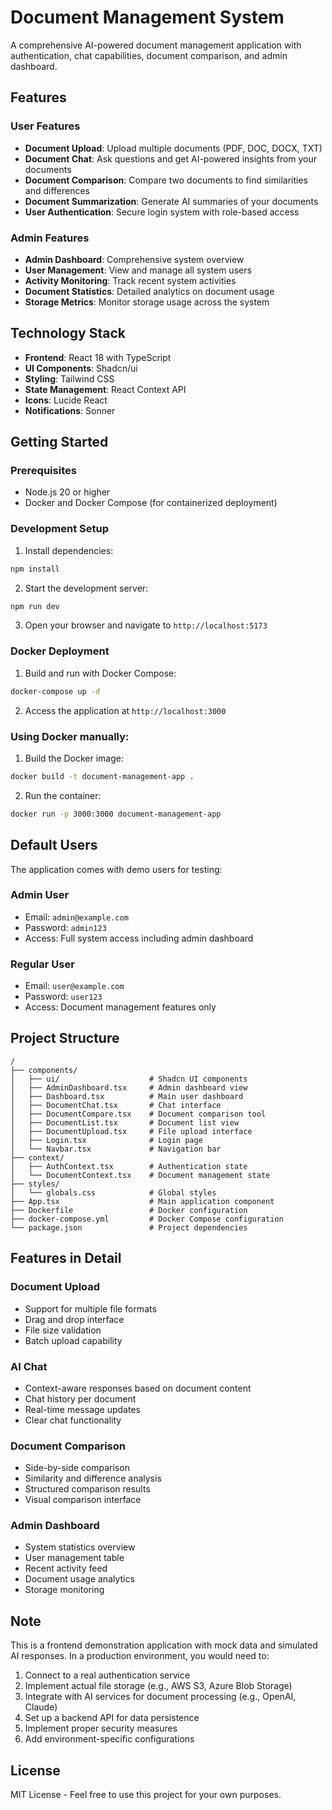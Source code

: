 # Document Management System

A comprehensive AI-powered document management application with authentication, chat capabilities, document comparison, and admin dashboard.

## Features

### User Features
- **Document Upload**: Upload multiple documents (PDF, DOC, DOCX, TXT)
- **Document Chat**: Ask questions and get AI-powered insights from your documents
- **Document Comparison**: Compare two documents to find similarities and differences
- **Document Summarization**: Generate AI summaries of your documents
- **User Authentication**: Secure login system with role-based access

### Admin Features
- **Admin Dashboard**: Comprehensive system overview
- **User Management**: View and manage all system users
- **Activity Monitoring**: Track recent system activities
- **Document Statistics**: Detailed analytics on document usage
- **Storage Metrics**: Monitor storage usage across the system

## Technology Stack

- **Frontend**: React 18 with TypeScript
- **UI Components**: Shadcn/ui
- **Styling**: Tailwind CSS
- **State Management**: React Context API
- **Icons**: Lucide React
- **Notifications**: Sonner

## Getting Started

### Prerequisites
- Node.js 20 or higher
- Docker and Docker Compose (for containerized deployment)

### Development Setup

1. Install dependencies:
```bash
npm install
```

2. Start the development server:
```bash
npm run dev
```

3. Open your browser and navigate to `http://localhost:5173`

### Docker Deployment

1. Build and run with Docker Compose:
```bash
docker-compose up -d
```

2. Access the application at `http://localhost:3000`

### Using Docker manually:

1. Build the Docker image:
```bash
docker build -t document-management-app .
```

2. Run the container:
```bash
docker run -p 3000:3000 document-management-app
```

## Default Users

The application comes with demo users for testing:

### Admin User
- Email: `admin@example.com`
- Password: `admin123`
- Access: Full system access including admin dashboard

### Regular User
- Email: `user@example.com`
- Password: `user123`
- Access: Document management features only

## Project Structure

```
/
├── components/
│   ├── ui/                    # Shadcn UI components
│   ├── AdminDashboard.tsx     # Admin dashboard view
│   ├── Dashboard.tsx          # Main user dashboard
│   ├── DocumentChat.tsx       # Chat interface
│   ├── DocumentCompare.tsx    # Document comparison tool
│   ├── DocumentList.tsx       # Document list view
│   ├── DocumentUpload.tsx     # File upload interface
│   ├── Login.tsx              # Login page
│   └── Navbar.tsx             # Navigation bar
├── context/
│   ├── AuthContext.tsx        # Authentication state
│   └── DocumentContext.tsx    # Document management state
├── styles/
│   └── globals.css            # Global styles
├── App.tsx                    # Main application component
├── Dockerfile                 # Docker configuration
├── docker-compose.yml         # Docker Compose configuration
└── package.json               # Project dependencies

```

## Features in Detail

### Document Upload
- Support for multiple file formats
- Drag and drop interface
- File size validation
- Batch upload capability

### AI Chat
- Context-aware responses based on document content
- Chat history per document
- Real-time message updates
- Clear chat functionality

### Document Comparison
- Side-by-side comparison
- Similarity and difference analysis
- Structured comparison results
- Visual comparison interface

### Admin Dashboard
- System statistics overview
- User management table
- Recent activity feed
- Document usage analytics
- Storage monitoring

## Note

This is a frontend demonstration application with mock data and simulated AI responses. In a production environment, you would need to:

1. Connect to a real authentication service
2. Implement actual file storage (e.g., AWS S3, Azure Blob Storage)
3. Integrate with AI services for document processing (e.g., OpenAI, Claude)
4. Set up a backend API for data persistence
5. Implement proper security measures
6. Add environment-specific configurations

## License

MIT License - Feel free to use this project for your own purposes.
